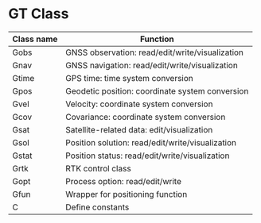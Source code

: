 # GT Class
| Class name | Function |
| ---- | ---- |
| Gobs	| GNSS observation: read/edit/write/visualization |
| Gnav	| GNSS navigation: read/edit/write/visualization |
| Gtime	| GPS time: time system conversion |
| Gpos	| Geodetic position: coordinate system conversion |
| Gvel	| Velocity: coordinate system conversion |
| Gcov	| Covariance: coordinate system conversion |
| Gsat	| Satellite-related data: edit/visualization |
| Gsol	| Position solution: read/edit/write/visualization |
| Gstat	| Position status: read/edit/write/visualization |
| Grtk	| RTK control class |
| Gopt	| Process option: read/edit/write |
| Gfun  | Wrapper for positioning function |
| C	    | Define constants |
